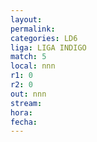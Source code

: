 ```yaml
---
layout: 
permalink: 
categories: LD6
liga: LIGA INDIGO
match: 5
local: nnn
r1: 0
r2: 0
out: nnn
stream: 
hora: 
fecha:
---
```

